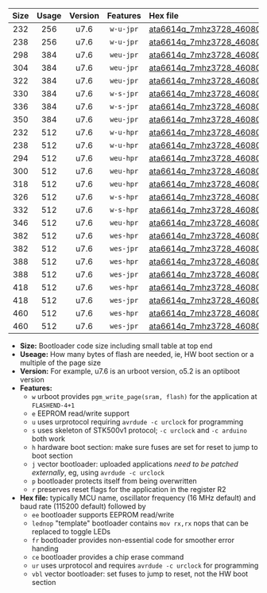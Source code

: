 |Size|Usage|Version|Features|Hex file|
|:-:|:-:|:-:|:-:|:--|
|232|256|u7.6|`w-u-jpr`|[ata6614q_7mhz3728_460800bps_ur_vbl.hex](https://raw.githubusercontent.com/stefanrueger/urboot/main//ata6614q_7mhz3728_460800bps_ur_vbl.hex)|
|238|256|u7.6|`w-u-jpr`|[ata6614q_7mhz3728_460800bps_lednop_ur_vbl.hex](https://raw.githubusercontent.com/stefanrueger/urboot/main//ata6614q_7mhz3728_460800bps_lednop_ur_vbl.hex)|
|298|384|u7.6|`weu-jpr`|[ata6614q_7mhz3728_460800bps_ee_ur_vbl.hex](https://raw.githubusercontent.com/stefanrueger/urboot/main//ata6614q_7mhz3728_460800bps_ee_ur_vbl.hex)|
|304|384|u7.6|`weu-jpr`|[ata6614q_7mhz3728_460800bps_ee_lednop_ur_vbl.hex](https://raw.githubusercontent.com/stefanrueger/urboot/main//ata6614q_7mhz3728_460800bps_ee_lednop_ur_vbl.hex)|
|322|384|u7.6|`weu-jpr`|[ata6614q_7mhz3728_460800bps_ee_lednop_fr_ur_vbl.hex](https://raw.githubusercontent.com/stefanrueger/urboot/main//ata6614q_7mhz3728_460800bps_ee_lednop_fr_ur_vbl.hex)|
|330|384|u7.6|`w-s-jpr`|[ata6614q_7mhz3728_460800bps_vbl.hex](https://raw.githubusercontent.com/stefanrueger/urboot/main//ata6614q_7mhz3728_460800bps_vbl.hex)|
|336|384|u7.6|`w-s-jpr`|[ata6614q_7mhz3728_460800bps_lednop_vbl.hex](https://raw.githubusercontent.com/stefanrueger/urboot/main//ata6614q_7mhz3728_460800bps_lednop_vbl.hex)|
|350|384|u7.6|`weu-jpr`|[ata6614q_7mhz3728_460800bps_ee_lednop_fr_ce_ur_vbl.hex](https://raw.githubusercontent.com/stefanrueger/urboot/main//ata6614q_7mhz3728_460800bps_ee_lednop_fr_ce_ur_vbl.hex)|
|232|512|u7.6|`w-u-hpr`|[ata6614q_7mhz3728_460800bps_ur.hex](https://raw.githubusercontent.com/stefanrueger/urboot/main//ata6614q_7mhz3728_460800bps_ur.hex)|
|238|512|u7.6|`w-u-hpr`|[ata6614q_7mhz3728_460800bps_lednop_ur.hex](https://raw.githubusercontent.com/stefanrueger/urboot/main//ata6614q_7mhz3728_460800bps_lednop_ur.hex)|
|294|512|u7.6|`weu-hpr`|[ata6614q_7mhz3728_460800bps_ee_ur.hex](https://raw.githubusercontent.com/stefanrueger/urboot/main//ata6614q_7mhz3728_460800bps_ee_ur.hex)|
|300|512|u7.6|`weu-hpr`|[ata6614q_7mhz3728_460800bps_ee_lednop_ur.hex](https://raw.githubusercontent.com/stefanrueger/urboot/main//ata6614q_7mhz3728_460800bps_ee_lednop_ur.hex)|
|318|512|u7.6|`weu-hpr`|[ata6614q_7mhz3728_460800bps_ee_lednop_fr_ur.hex](https://raw.githubusercontent.com/stefanrueger/urboot/main//ata6614q_7mhz3728_460800bps_ee_lednop_fr_ur.hex)|
|326|512|u7.6|`w-s-hpr`|[ata6614q_7mhz3728_460800bps.hex](https://raw.githubusercontent.com/stefanrueger/urboot/main//ata6614q_7mhz3728_460800bps.hex)|
|332|512|u7.6|`w-s-hpr`|[ata6614q_7mhz3728_460800bps_lednop.hex](https://raw.githubusercontent.com/stefanrueger/urboot/main//ata6614q_7mhz3728_460800bps_lednop.hex)|
|346|512|u7.6|`weu-hpr`|[ata6614q_7mhz3728_460800bps_ee_lednop_fr_ce_ur.hex](https://raw.githubusercontent.com/stefanrueger/urboot/main//ata6614q_7mhz3728_460800bps_ee_lednop_fr_ce_ur.hex)|
|382|512|u7.6|`wes-hpr`|[ata6614q_7mhz3728_460800bps_ee.hex](https://raw.githubusercontent.com/stefanrueger/urboot/main//ata6614q_7mhz3728_460800bps_ee.hex)|
|382|512|u7.6|`wes-jpr`|[ata6614q_7mhz3728_460800bps_ee_vbl.hex](https://raw.githubusercontent.com/stefanrueger/urboot/main//ata6614q_7mhz3728_460800bps_ee_vbl.hex)|
|388|512|u7.6|`wes-hpr`|[ata6614q_7mhz3728_460800bps_ee_lednop.hex](https://raw.githubusercontent.com/stefanrueger/urboot/main//ata6614q_7mhz3728_460800bps_ee_lednop.hex)|
|388|512|u7.6|`wes-jpr`|[ata6614q_7mhz3728_460800bps_ee_lednop_vbl.hex](https://raw.githubusercontent.com/stefanrueger/urboot/main//ata6614q_7mhz3728_460800bps_ee_lednop_vbl.hex)|
|418|512|u7.6|`wes-hpr`|[ata6614q_7mhz3728_460800bps_ee_lednop_fr.hex](https://raw.githubusercontent.com/stefanrueger/urboot/main//ata6614q_7mhz3728_460800bps_ee_lednop_fr.hex)|
|418|512|u7.6|`wes-jpr`|[ata6614q_7mhz3728_460800bps_ee_lednop_fr_vbl.hex](https://raw.githubusercontent.com/stefanrueger/urboot/main//ata6614q_7mhz3728_460800bps_ee_lednop_fr_vbl.hex)|
|460|512|u7.6|`wes-hpr`|[ata6614q_7mhz3728_460800bps_ee_lednop_fr_ce.hex](https://raw.githubusercontent.com/stefanrueger/urboot/main//ata6614q_7mhz3728_460800bps_ee_lednop_fr_ce.hex)|
|460|512|u7.6|`wes-jpr`|[ata6614q_7mhz3728_460800bps_ee_lednop_fr_ce_vbl.hex](https://raw.githubusercontent.com/stefanrueger/urboot/main//ata6614q_7mhz3728_460800bps_ee_lednop_fr_ce_vbl.hex)|

- **Size:** Bootloader code size including small table at top end
- **Useage:** How many bytes of flash are needed, ie, HW boot section or a multiple of the page size
- **Version:** For example, u7.6 is an urboot version, o5.2 is an optiboot version
- **Features:**
  + `w` urboot provides `pgm_write_page(sram, flash)` for the application at `FLASHEND-4+1`
  + `e` EEPROM read/write support
  + `u` uses urprotocol requiring `avrdude -c urclock` for programming
  + `s` uses skeleton of STK500v1 protocol; `-c urclock` and `-c arduino` both work
  + `h` hardware boot section: make sure fuses are set for reset to jump to boot section
  + `j` vector bootloader: uploaded applications *need to be patched externally*, eg, using `avrdude -c urclock`
  + `p` bootloader protects itself from being overwritten
  + `r` preserves reset flags for the application in the register R2
- **Hex file:** typically MCU name, oscillator frequency (16 MHz default) and baud rate (115200 default) followed by
  + `ee` bootloader supports EEPROM read/write
  + `lednop` "template" bootloader contains `mov rx,rx` nops that can be replaced to toggle LEDs
  + `fr` bootloader provides non-essential code for smoother error handing
  + `ce` bootloader provides a chip erase command
  + `ur` uses urprotocol and requires `avrdude -c urclock` for programming
  + `vbl` vector bootloader: set fuses to jump to reset, not the HW boot section
